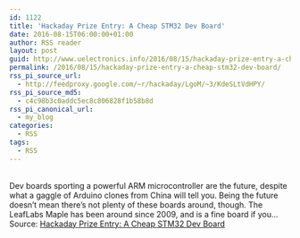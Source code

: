 ```yaml
---
id: 1122
title: 'Hackaday Prize Entry: A Cheap STM32 Dev Board'
date: 2016-08-15T06:00:00+01:00
author: RSS reader
layout: post
guid: http://www.uelectronics.info/2016/08/15/hackaday-prize-entry-a-cheap-stm32-dev-board/
permalink: /2016/08/15/hackaday-prize-entry-a-cheap-stm32-dev-board/
rss_pi_source_url:
  - http://feedproxy.google.com/~r/hackaday/LgoM/~3/KdeSLtVdHPY/
rss_pi_source_md5:
  - c4c98b3c0addc5ec8c806828f1b58b8d
rss_pi_canonical_url:
  - my_blog
categories:
  - RSS
tags:
  - RSS
---
```

&#013;  
Dev boards sporting a powerful ARM microcontroller are the future, despite what a gaggle of Arduino clones from China will tell you. Being the future doesn’t mean there’s not plenty of these boards around, though. The LeafLabs Maple has been around since 2009, and is a fine board if you…&#013;  
Source: <a href="http://feedproxy.google.com/~r/hackaday/LgoM/~3/KdeSLtVdHPY/" target="_blank">Hackaday Prize Entry: A Cheap STM32 Dev Board</a>